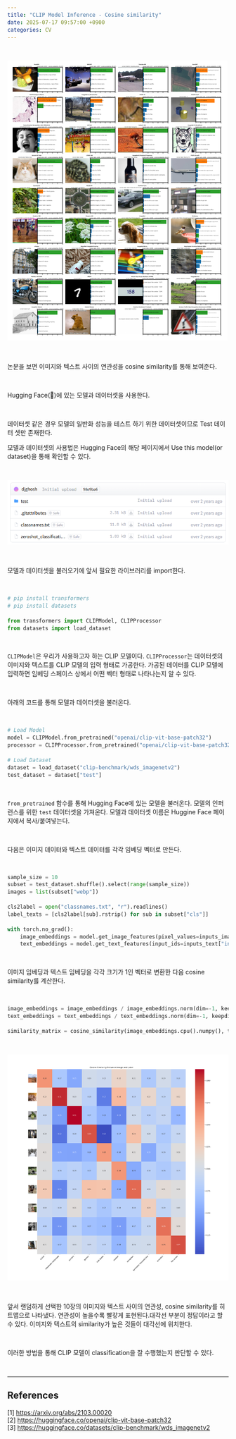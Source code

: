 ```yaml
---
title: "CLIP Model Inference - Cosine similarity"
date: 2025-07-17 09:57:00 +0900
categories: CV
---
```


&nbsp;

![cosine similarity from paper](assets\img\2025-07-17\cosine_similarity_from_paper.png)

<br>

논문을 보면 이미지와 텍스트 사이의 연관성을 cosine similarity를 통해 보여준다.

<br>

Hugging Face(🤗)에 있는 모델과 데이터셋을 사용한다.

<br>

데이터셋 같은 경우 모델의 일반화 성능을 테스트 하기 위한 데이터셋이므로 Test 데이터 셋만 존재한다.


모델과 데이터셋의 사용법은 Hugging Face의 해당 페이지에서 Use this model(or dataset)을 통해 확인할 수 있다.

<br>

![wds_imagenetv2](assets\img\2025-07-17\wds_imagenetv2.png)

<br>

모델과 데이터셋을 불러오기에 앞서 필요한 라이브러리를 import한다.

<br>

```python
# pip install transformers
# pip install datasets

from transformers import CLIPModel, CLIPProcessor
from datasets import load_dataset
```


<br>

`CLIPModel`은 우리가 사용하고자 하는 CLIP 모델이다. `CLIPProcessor`는 데이터셋의 이미지와 텍스트를 CLIP 모델의 입력 형태로 가공한다. 가공된 데이터를 CLIP 모델에 입력하면 임베딩 스페이스 상에서 어떤 벡터 형태로 나타나는지 알 수 있다.

<br>

아래의 코드를 통해 모델과 데이터셋을 불러온다.

<br>

```python
# Load Model
model = CLIPModel.from_pretrained("openai/clip-vit-base-patch32")
processor = CLIPProcessor.from_pretrained("openai/clip-vit-base-patch32")

# Load Dataset
dataset = load_dataset("clip-benchmark/wds_imagenetv2")
test_dataset = dataset["test"]
```

<br>

`from_pretrained` 함수를 통해 Hugging Face에 있는 모델을 불러온다. 모델의 인퍼런스를 위한 `test` 데이터셋을 가져온다. 모델과 데이터셋 이름은 Huggine Face 페이지에서 복사/붙여넣는다.

<br>

다음은 이미지 데이터와 텍스트 데이터를 각각 임베딩 벡터로 만든다.

<br>

```python
sample_size = 10
subset = test_dataset.shuffle().select(range(sample_size))
images = list(subset["webp"])

cls2label = open("classnames.txt", "r").readlines()
label_texts = [cls2label[sub].rstrip() for sub in subset["cls"]]

with torch.no_grad():
    image_embeddings = model.get_image_features(pixel_values=inputs_image["pixel_values"])
    text_embeddings = model.get_text_features(input_ids=inputs_text["input_ids"], attention_mask=inputs_text["attention_mask"])
```

<br>

이미지 임베딩과 텍스트 임베딩을 각각 크기가 1인 벡터로 변환한 다음 cosine similarity를 계산한다.

<br>

```python
image_embeddings = image_embeddings / image_embeddings.norm(dim=-1, keepdim=True)
text_embeddings = text_embeddings / text_embeddings.norm(dim=-1, keepdim=True)

similarity_matrix = cosine_similarity(image_embeddings.cpu().numpy(), text_embeddings.cpu().numpy())
```

<br>

![cosine similarity](assets\img\2025-07-17\cosine_similarity.png)

<br>

앞서 랜덤하게 선택한 10장의 이미지와 텍스트 사이의 연관성, cosine similarity를 히트맵으로 나타냈다. 연관성이 높을수록 빨갛게 표현된다.대각선 부분이 정답이라고 할 수 있다. 이미지와 텍스트의 similarity가 높은 것들이 대각선에 위치한다.

<br>

이러한 방법을 통해 CLIP 모델이 classification을 잘 수행했는지 판단할 수 있다.


<br>

---

## References

[1] <https://arxiv.org/abs/2103.00020>  
[2] <https://huggingface.co/openai/clip-vit-base-patch32>  
[3] <https://huggingface.co/datasets/clip-benchmark/wds_imagenetv2>  

&nbsp;